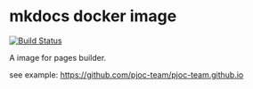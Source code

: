 # mkdocs docker image
[![Build Status](https://travis-ci.org/blademainer/mkdocs.svg?branch=master)](https://travis-ci.org/blademainer/mkdocs)

A image for pages builder.

see example: https://github.com/pjoc-team/pjoc-team.github.io